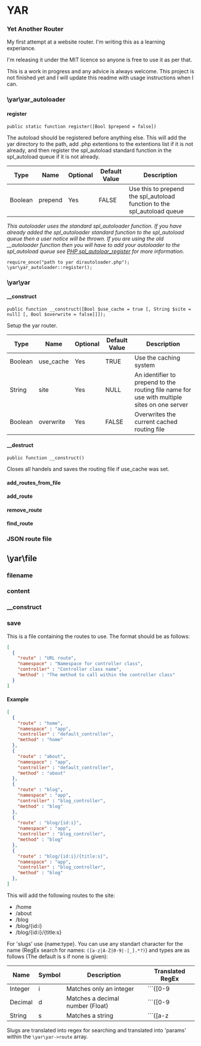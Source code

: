 # YAR
### Yet Another Router

My first attempt at a website router. I'm writing this as a learning experiance.

I'm releasing it under the MIT licence so anyone is free to use it as per that.

This is a work in progress and any advice is always welcome. This project is not finished yet and I will update this readme with usage instructions when I can.

### \yar\yar_autoloader

#### register

```
public static function register([Bool $prepend = false])
```

The autoload should be registered before anything else. This will add the yar directory to the path, add .php extentions to the extentions list if it is not already, and then register the spl_autoload standard function in the spl_autoload queue if it is not already.

| Type | Name | Optional | Default Value| Description |
| --- | --- | --- | --- | --- |
| Boolean | prepend | Yes | FALSE | Use this to prepend the spl_autoload function to the spl_autoload queue |

*This autoloader uses the standard spl_autoloader function. If you have already added the spl_autoloader standard function to the spl_autoload queue then a user notice will be thrown. If you are using the old __autoloader function then you will have to add your autoloader to the spl_autoload queue see [PHP spl_autoloar_register](http://php.net/manual/en/function.spl-autoload-register.php) for more information.*

```
require_once("path to yar dirautoloader.php");
\yar\yar_autoloader::register();
```

### \yar\yar

#### __construct

```
public function __construct([Bool $use_cache = true [, String $site = null] [, Bool $overwrite = false]]]);
```

Setup the yar router.

| Type | Name | Optional | Default Value| Description |
| --- | --- | --- | --- | --- |
| Boolean | use_cache | Yes | TRUE | Use the caching system |
| String | site | Yes | NULL | An identifier to prepend to the routing file name for use with multiple sites on one server |
| Boolean | overwrite | Yes | FALSE | Overwrites the current cached routing file |

#### __destruct

```
public function __construct()
```

Closes all handels and saves the routing file if use_cache was set.

#### add_routes_from_file

#### add_route

#### remove_route

#### find_route

### JSON route file

## \yar\file

### filename

### content

### __construct

### save

This is a file containing the routes to use. The format should be as follows:

```json
[
  {
    "route" : "URL route",
    "namespace" : "Namespace for controller class",
    "controller" : "Controller class name",
    "method" : "The method to call within the controller class"
  }
]
```

#### Example

```json
[
  {
    "route" : "home",
    "namespace" : "app",
    "controller" : "default_controller",
    "method" : "home"
  },
  {
    "route" : "about",
    "namespace" : "app",
    "controller" : "default_controller",
    "method" : "about"
  },
  {
    "route" : "blog",
    "namespace" : "app",
    "controller" : "blog_controller",
    "method" : "blog"
  },
  {
    "route" : "blog/{id:i}",
    "namespace" : "app",
    "controller" : "blog_controller",
    "method" : "blog"
  },
  {
    "route" : "blog/{id:i}/{title:s}",
    "namespace" : "app",
    "controller" : "blog_controller",
    "method" : "blog"
  },
]
```

This will add the following routes to the site:

* /home
* /about
* /blog
* /blog/{id:i}
* /blog/{id:i}/{title:s}

For 'slugs' use {name:type}. You can use any standart character for the name (RegEx search for names: ```([a-z|A-Z|0-9|-|_].*?)```) and types are as follows (The default is s if none is given):

| Name | Symbol | Description | Translated RegEx |
| --- | --- | --- | --- |
| Integer | i | Matches only an integer | ```([0-9|-|\+].*)``` |
| Decimal | d | Matches a decimal number (Float) | ```([0-9|-|\+|\.].*)``` |
| String | s | Matches a string | ```([a-z|A-Z|0-9|-|_|%|\+|\.].*)``` |

Slugs are translated into regex for searching and translated into 'params' within the ```\yar\yar->route``` array.
